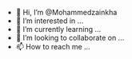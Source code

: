 - 👋 Hi, I’m @Mohammedzainkha
- 👀 I’m interested in ...
- 🌱 I’m currently learning ...
- 💞️ I’m looking to collaborate on ...
- 📫 How to reach me ...

<!---
Mohammedzainkha/Mohammedzainkha is a ✨ special ✨ repository because its `README.md` (this file) appears on your GitHub profile.
You can click the Preview link to take a look at your changes.
--->
